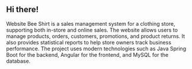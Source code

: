Hi there!
---
Website Bee Shirt is a sales management system for a clothing store, supporting both in-store and online sales. The website allows users to manage products, orders, customers, promotions, and product returns. It also provides statistical reports to help store owners track business performance. The project uses modern technologies such as Java Spring Boot for the backend, Angular for the frontend, and MySQL for the database.
